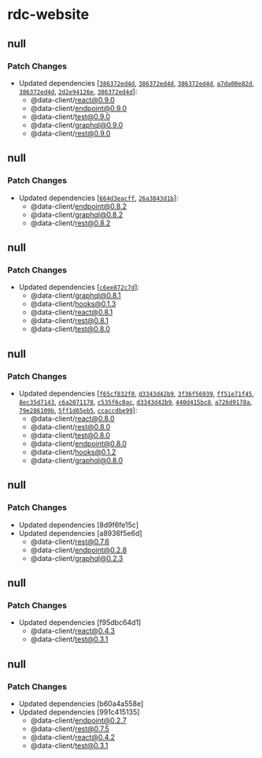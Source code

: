 # rdc-website

## null

### Patch Changes

- Updated dependencies [[`386372ed4d`](https://github.com/reactive/data-client/commit/386372ed4d0b454687847ba2b8eed4369ef7cdf7), [`386372ed4d`](https://github.com/reactive/data-client/commit/386372ed4d0b454687847ba2b8eed4369ef7cdf7), [`386372ed4d`](https://github.com/reactive/data-client/commit/386372ed4d0b454687847ba2b8eed4369ef7cdf7), [`a7da00e82d`](https://github.com/reactive/data-client/commit/a7da00e82d5473f12881b85c9736a79e016ee526), [`386372ed4d`](https://github.com/reactive/data-client/commit/386372ed4d0b454687847ba2b8eed4369ef7cdf7), [`2d2e94126e`](https://github.com/reactive/data-client/commit/2d2e94126e5962511e250df5d813d056646de41b), [`386372ed4d`](https://github.com/reactive/data-client/commit/386372ed4d0b454687847ba2b8eed4369ef7cdf7)]:
  - @data-client/react@0.9.0
  - @data-client/endpoint@0.9.0
  - @data-client/test@0.9.0
  - @data-client/graphql@0.9.0
  - @data-client/rest@0.9.0

## null

### Patch Changes

- Updated dependencies [[`664d3eacff`](https://github.com/reactive/data-client/commit/664d3eacff08c3c75e8ed7c3ccc64ee21faa6f7f), [`26a3843d1b`](https://github.com/reactive/data-client/commit/26a3843d1b61900c385d8626d7062d6f0424c137)]:
  - @data-client/endpoint@0.8.2
  - @data-client/graphql@0.8.2
  - @data-client/rest@0.8.2

## null

### Patch Changes

- Updated dependencies [[`c6ee872c7d`](https://github.com/reactive/data-client/commit/c6ee872c7d4bb669fa7b08a5343b24419c797cee)]:
  - @data-client/graphql@0.8.1
  - @data-client/hooks@0.1.3
  - @data-client/react@0.8.1
  - @data-client/rest@0.8.1
  - @data-client/test@0.8.0

## null

### Patch Changes

- Updated dependencies [[`f65cf832f0`](https://github.com/reactive/data-client/commit/f65cf832f0cdc4d01cb2f389a2dc2b37f1e5cf04), [`d3343d42b9`](https://github.com/reactive/data-client/commit/d3343d42b970d075eda201cb85d201313120807c), [`3f36f56939`](https://github.com/reactive/data-client/commit/3f36f5693961fe2c38af172fe192bd57bda488cb), [`ff51e71f45`](https://github.com/reactive/data-client/commit/ff51e71f45857eb172f3fe05829e34c9abb68252), [`8ec35d7143`](https://github.com/reactive/data-client/commit/8ec35d71437c4042c6cb824eceb490d31c36ae21), [`c6a2071178`](https://github.com/reactive/data-client/commit/c6a2071178c82c7622713c40c5a9fa5807c4e756), [`c535f6c0ac`](https://github.com/reactive/data-client/commit/c535f6c0ac915b5242c1c7694308b7ee7aab16a1), [`d3343d42b9`](https://github.com/reactive/data-client/commit/d3343d42b970d075eda201cb85d201313120807c), [`440d415bc8`](https://github.com/reactive/data-client/commit/440d415bc81f1d44db2f192ff9634d2144403c61), [`a726d9178a`](https://github.com/reactive/data-client/commit/a726d9178a60fd81ff97d862ed4943e1fd4814c0), [`79e286109b`](https://github.com/reactive/data-client/commit/79e286109b5566f8e7acfdf0f44201263072d1d1), [`5ff1d65eb5`](https://github.com/reactive/data-client/commit/5ff1d65eb526306f2a78635b659f29554625e853), [`ccaccdbe99`](https://github.com/reactive/data-client/commit/ccaccdbe9971d95556144e90a3afa41e8dc39183)]:
  - @data-client/react@0.8.0
  - @data-client/rest@0.8.0
  - @data-client/test@0.8.0
  - @data-client/endpoint@0.8.0
  - @data-client/hooks@0.1.2
  - @data-client/graphql@0.8.0

## null

### Patch Changes

- Updated dependencies [8d9f6fe15c]
- Updated dependencies [a8936f5e6d]
  - @data-client/rest@0.7.6
  - @data-client/endpoint@0.2.8
  - @data-client/graphql@0.2.3

## null

### Patch Changes

- Updated dependencies [f95dbc64d1]
  - @data-client/react@0.4.3
  - @data-client/test@0.3.1

## null

### Patch Changes

- Updated dependencies [b60a4a558e]
- Updated dependencies [991c415135]
  - @data-client/endpoint@0.2.7
  - @data-client/rest@0.7.5
  - @data-client/react@0.4.2
  - @data-client/test@0.3.1
